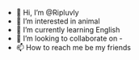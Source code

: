 - 👋 Hi, I’m @Ripluvly
- 👀 I’m interested in animal
- 🌱 I’m currently learning English
- 💞️ I’m looking to collaborate on -
- 📫 How to reach me be my friends

<!---
Ripluvly/Ripluvly is a ✨ special ✨ repository because its `README.md` (this file) appears on your GitHub profile.
You can click the Preview link to take a look at your changes.
--->
